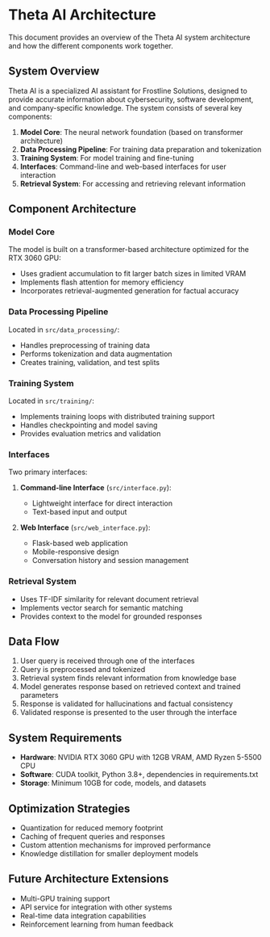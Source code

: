 # Theta AI Architecture

This document provides an overview of the Theta AI system architecture and how the different components work together.

## System Overview

Theta AI is a specialized AI assistant for Frostline Solutions, designed to provide accurate information about cybersecurity, software development, and company-specific knowledge. The system consists of several key components:

1. **Model Core**: The neural network foundation (based on transformer architecture)
2. **Data Processing Pipeline**: For training data preparation and tokenization
3. **Training System**: For model training and fine-tuning
4. **Interfaces**: Command-line and web-based interfaces for user interaction
5. **Retrieval System**: For accessing and retrieving relevant information

## Component Architecture

### Model Core

The model is built on a transformer-based architecture optimized for the RTX 3060 GPU:

- Uses gradient accumulation to fit larger batch sizes in limited VRAM
- Implements flash attention for memory efficiency
- Incorporates retrieval-augmented generation for factual accuracy

### Data Processing Pipeline

Located in `src/data_processing/`:
- Handles preprocessing of training data
- Performs tokenization and data augmentation
- Creates training, validation, and test splits

### Training System

Located in `src/training/`:
- Implements training loops with distributed training support
- Handles checkpointing and model saving
- Provides evaluation metrics and validation

### Interfaces

Two primary interfaces:
1. **Command-line Interface** (`src/interface.py`):
   - Lightweight interface for direct interaction
   - Text-based input and output

2. **Web Interface** (`src/web_interface.py`):
   - Flask-based web application
   - Mobile-responsive design
   - Conversation history and session management

### Retrieval System

- Uses TF-IDF similarity for relevant document retrieval
- Implements vector search for semantic matching
- Provides context to the model for grounded responses

## Data Flow

1. User query is received through one of the interfaces
2. Query is preprocessed and tokenized
3. Retrieval system finds relevant information from knowledge base
4. Model generates response based on retrieved context and trained parameters
5. Response is validated for hallucinations and factual consistency
6. Validated response is presented to the user through the interface

## System Requirements

- **Hardware**: NVIDIA RTX 3060 GPU with 12GB VRAM, AMD Ryzen 5-5500 CPU
- **Software**: CUDA toolkit, Python 3.8+, dependencies in requirements.txt
- **Storage**: Minimum 10GB for code, models, and datasets

## Optimization Strategies

- Quantization for reduced memory footprint
- Caching of frequent queries and responses
- Custom attention mechanisms for improved performance
- Knowledge distillation for smaller deployment models

## Future Architecture Extensions

- Multi-GPU training support
- API service for integration with other systems
- Real-time data integration capabilities
- Reinforcement learning from human feedback
